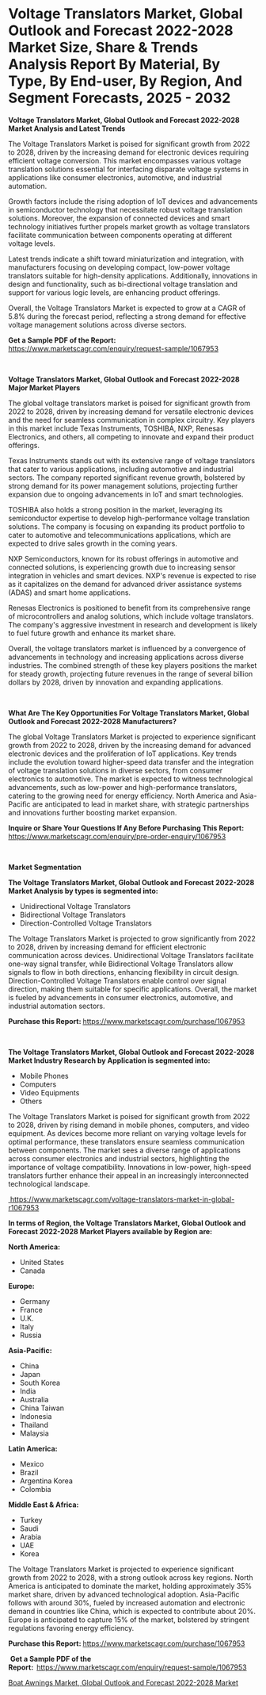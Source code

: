 <p><h1>Voltage Translators Market, Global Outlook and Forecast 2022-2028 Market Size, Share & Trends Analysis Report By Material, By Type, By End-user, By Region, And Segment Forecasts, 2025 - 2032</h1></p><p><strong>Voltage Translators Market, Global Outlook and Forecast 2022-2028 Market Analysis and Latest Trends</strong></p>
<p><p>The Voltage Translators Market is poised for significant growth from 2022 to 2028, driven by the increasing demand for electronic devices requiring efficient voltage conversion. This market encompasses various voltage translation solutions essential for interfacing disparate voltage systems in applications like consumer electronics, automotive, and industrial automation. </p><p>Growth factors include the rising adoption of IoT devices and advancements in semiconductor technology that necessitate robust voltage translation solutions. Moreover, the expansion of connected devices and smart technology initiatives further propels market growth as voltage translators facilitate communication between components operating at different voltage levels.</p><p>Latest trends indicate a shift toward miniaturization and integration, with manufacturers focusing on developing compact, low-power voltage translators suitable for high-density applications. Additionally, innovations in design and functionality, such as bi-directional voltage translation and support for various logic levels, are enhancing product offerings.</p><p>Overall, the Voltage Translators Market is expected to grow at a CAGR of 5.8% during the forecast period, reflecting a strong demand for effective voltage management solutions across diverse sectors.</p></p>
<p><strong>Get a Sample PDF of the Report:&nbsp;</strong> <a href="https://www.marketscagr.com/enquiry/request-sample/1067953?utm_campaign=2778&utm_medium=2&utm_source=Github&utm_content=ia&utm_term=21032025&utm_id=voltage-translators-market-global-outlook-and-forecast-2022-2028">https://www.marketscagr.com/enquiry/request-sample/1067953</a></p>
<p>&nbsp;</p>
<p><strong>Voltage Translators Market, Global Outlook and Forecast 2022-2028 Major Market Players</strong></p>
<p><p>The global voltage translators market is poised for significant growth from 2022 to 2028, driven by increasing demand for versatile electronic devices and the need for seamless communication in complex circuitry. Key players in this market include Texas Instruments, TOSHIBA, NXP, Renesas Electronics, and others, all competing to innovate and expand their product offerings.</p><p>Texas Instruments stands out with its extensive range of voltage translators that cater to various applications, including automotive and industrial sectors. The company reported significant revenue growth, bolstered by strong demand for its power management solutions, projecting further expansion due to ongoing advancements in IoT and smart technologies.</p><p>TOSHIBA also holds a strong position in the market, leveraging its semiconductor expertise to develop high-performance voltage translation solutions. The company is focusing on expanding its product portfolio to cater to automotive and telecommunications applications, which are expected to drive sales growth in the coming years.</p><p>NXP Semiconductors, known for its robust offerings in automotive and connected solutions, is experiencing growth due to increasing sensor integration in vehicles and smart devices. NXP's revenue is expected to rise as it capitalizes on the demand for advanced driver assistance systems (ADAS) and smart home applications.</p><p>Renesas Electronics is positioned to benefit from its comprehensive range of microcontrollers and analog solutions, which include voltage translators. The company's aggressive investment in research and development is likely to fuel future growth and enhance its market share.</p><p>Overall, the voltage translators market is influenced by a convergence of advancements in technology and increasing applications across diverse industries. The combined strength of these key players positions the market for steady growth, projecting future revenues in the range of several billion dollars by 2028, driven by innovation and expanding applications.</p></p>
<p>&nbsp;</p>
<p><strong>What Are The Key Opportunities For Voltage Translators Market, Global Outlook and Forecast 2022-2028 Manufacturers?</strong></p>
<p><p>The global Voltage Translators Market is projected to experience significant growth from 2022 to 2028, driven by the increasing demand for advanced electronic devices and the proliferation of IoT applications. Key trends include the evolution toward higher-speed data transfer and the integration of voltage translation solutions in diverse sectors, from consumer electronics to automotive. The market is expected to witness technological advancements, such as low-power and high-performance translators, catering to the growing need for energy efficiency. North America and Asia-Pacific are anticipated to lead in market share, with strategic partnerships and innovations further boosting market expansion.</p></p>
<p><strong>Inquire or Share Your Questions If Any Before Purchasing This Report:</strong> <a href="https://www.marketscagr.com/enquiry/pre-order-enquiry/1067953?utm_campaign=2778&utm_medium=2&utm_source=Github&utm_content=ia&utm_term=21032025&utm_id=voltage-translators-market-global-outlook-and-forecast-2022-2028">https://www.marketscagr.com/enquiry/pre-order-enquiry/1067953</a></p>
<p>&nbsp;</p>
<p><strong>Market Segmentation</strong></p>
<p><strong>The Voltage Translators Market, Global Outlook and Forecast 2022-2028 Market Analysis by types is segmented into:</strong></p>
<p><ul><li>Unidirectional Voltage Translators</li><li>Bidirectional Voltage Translators</li><li>Direction-Controlled Voltage Translators</li></ul></p>
<p><p>The Voltage Translators Market is projected to grow significantly from 2022 to 2028, driven by increasing demand for efficient electronic communication across devices. Unidirectional Voltage Translators facilitate one-way signal transfer, while Bidirectional Voltage Translators allow signals to flow in both directions, enhancing flexibility in circuit design. Direction-Controlled Voltage Translators enable control over signal direction, making them suitable for specific applications. Overall, the market is fueled by advancements in consumer electronics, automotive, and industrial automation sectors.</p></p>
<p><strong>Purchase this Report:&nbsp;</strong><a href="https://www.marketscagr.com/purchase/1067953?utm_campaign=2778&utm_medium=2&utm_source=Github&utm_content=ia&utm_term=21032025&utm_id=voltage-translators-market-global-outlook-and-forecast-2022-2028">https://www.marketscagr.com/purchase/1067953</a></p>
<p>&nbsp;</p>
<p><strong>The Voltage Translators Market, Global Outlook and Forecast 2022-2028 Market Industry Research by Application is segmented into:</strong></p>
<p><ul><li>Mobile Phones</li><li>Computers</li><li>Video Equipments</li><li>Others</li></ul></p>
<p><p>The Voltage Translators Market is poised for significant growth from 2022 to 2028, driven by rising demand in mobile phones, computers, and video equipment. As devices become more reliant on varying voltage levels for optimal performance, these translators ensure seamless communication between components. The market sees a diverse range of applications across consumer electronics and industrial sectors, highlighting the importance of voltage compatibility. Innovations in low-power, high-speed translators further enhance their appeal in an increasingly interconnected technological landscape.</p></p>
<p><a href="https://www.marketscagr.com/voltage-translators-market-in-global-r1067953?utm_campaign=2778&utm_medium=2&utm_source=Github&utm_content=ia&utm_term=21032025&utm_id=voltage-translators-market-global-outlook-and-forecast-2022-2028">&nbsp;https://www.marketscagr.com/voltage-translators-market-in-global-r1067953</a></p>
<p><strong>In terms of Region, the Voltage Translators Market, Global Outlook and Forecast 2022-2028 Market Players available by Region are:</strong></p>
<p>
    <p> <strong> North America: </strong>
        <ul>
            <li>United States</li>
            <li>Canada</li>
        </ul>
        </p> 
    <p> <strong> Europe: </strong>
        <ul>
            <li>Germany</li>
            <li>France</li>
            <li>U.K.</li>
            <li>Italy</li>
            <li>Russia</li>
        </ul>
        </p> 
    <p> <strong> Asia-Pacific: </strong>
        <ul>
            <li>China</li>
            <li>Japan</li>
            <li>South Korea</li>
            <li>India</li>
            <li>Australia</li>
            <li>China Taiwan</li>
            <li>Indonesia</li>
            <li>Thailand</li>
            <li>Malaysia</li>
        </ul>
        </p> 
    <p> <strong> Latin America: </strong>
        <ul>
            <li>Mexico</li>
            <li>Brazil</li>
            <li>Argentina Korea</li>
            <li>Colombia</li>
        </ul>
        </p> 
    <p> <strong> Middle East & Africa: </strong>
        <ul>
            <li>Turkey</li>
            <li>Saudi</li>
            <li>Arabia</li>
            <li>UAE</li>
            <li>Korea</li>
        </ul>
    </p>
    </p>
<p><p>The Voltage Translators Market is projected to experience significant growth from 2022 to 2028, with a strong outlook across key regions. North America is anticipated to dominate the market, holding approximately 35% market share, driven by advanced technological adoption. Asia-Pacific follows with around 30%, fueled by increased automation and electronic demand in countries like China, which is expected to contribute about 20%. Europe is anticipated to capture 15% of the market, bolstered by stringent regulations favoring energy efficiency.</p></p>
<p><strong>Purchase this Report: </strong><a href="https://www.marketscagr.com/purchase/1067953?utm_campaign=2778&utm_medium=2&utm_source=Github&utm_content=ia&utm_term=21032025&utm_id=voltage-translators-market-global-outlook-and-forecast-2022-2028">https://www.marketscagr.com/purchase/1067953</a></p>
<p>&nbsp;<strong>Get a Sample PDF of the Report:&nbsp;&nbsp;</strong><a href="https://www.marketscagr.com/enquiry/request-sample/1067953?utm_campaign=2778&utm_medium=2&utm_source=Github&utm_content=ia&utm_term=21032025&utm_id=voltage-translators-market-global-outlook-and-forecast-2022-2028">https://www.marketscagr.com/enquiry/request-sample/1067953</a></p>
<p><strong></strong></p>
<p><p><a href="https://github.com/akrachveslov/Market-Research-Report-List-1/blob/main/boat-awnings-market-global-outlook-and-forecast-2022-2028-market.md?utm_campaign=2778&utm_medium=2&utm_source=Github&utm_content=ia&utm_term=21032025&utm_id=voltage-translators-market-global-outlook-and-forecast-2022-2028">Boat Awnings Market, Global Outlook and Forecast 2022-2028 Market</a></p></p>